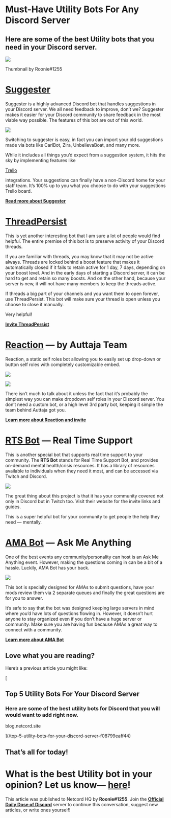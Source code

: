 Must-Have Utility Bots For Any Discord Server
=============================================

Here are some of the best Utility bots that you need in your Discord server.
----------------------------------------------------------------------------

![](https://miro.medium.com/max/1400/1*BU6GxyNeu6tTRthVJjIILA.png)

Thumbnail by Roonie#1255

[Suggester](https://suggester.js.org/#/)
========================================

Suggester is a highly advanced Discord bot that handles suggestions in your Discord server. We all need feedback to improve, don’t we? Suggester makes it easier for your Discord community to share feedback in the most viable way possible. The features of this bot are out of this world.

![](https://miro.medium.com/max/994/0*y4jiLjhj572N-uKo.png)

Switching to suggester is easy, in fact you can import your old suggestions made via bots like CarlBot, Zira, UnbelievaBoat, and many more.

While it includes all things you’d expect from a suggestion system, it hits the sky by implementing features like

[Trello](https://medium.com/u/fb5dd2d116a1?source=post_page-----23268be0211e--------------------------------)

integrations. Your suggestions can finally have a non-Discord home for your staff team. It’s 100% up to you what you choose to do with your suggestions Trello board.

[**Read more about Suggester**](https://suggester.js.org/#/topics/onboarding)

[ThreadPersist](https://discord.com/oauth2/authorize?client_id=905481888318255105&permissions=17179870336&scope=bot)
====================================================================================================================

This is yet another interesting bot that I am sure a lot of people would find helpful. The entire premise of this bot is to preserve activity of your Discord threads.

If you are familiar with threads, you may know that it may not be active always. Threads are locked behind a boost feature that makes it automatically closed if it fails to retain active for 1 day, 7 days, depending on your boost level. And in the early days of starting a Discord server, it can be hard to get and retain so many boosts. And on the other hand, because your server is new, it will not have many members to keep the threads active.

If threads a big part of your channels and you want them to open forever, use ThreadPersist. This bot will make sure your thread is open unless you choose to close it manually.

Very helpful!

[**Invite ThreadPersist**](https://discord.com/oauth2/authorize?client_id=905481888318255105&permissions=17179870336&scope=bot)

[Reaction](https://rr.auttaja.io/) — by Auttaja Team
====================================================

Reaction, a static self roles bot allowing you to easily set up drop-down or button self roles with completely customizable embed.

![](https://miro.medium.com/max/1172/0*Z5njmi5SErjkAhiW)

![](https://miro.medium.com/max/848/0*2BqVcnjMIC9ygJ-N)

There isn’t much to talk about it unless the fact that it’s probably the simplest way you can make dropdown self roles in your Discord server. You don’t need a custom bot, or a high level 3rd party bot, keeping it simple the team behind Auttaja got you.

[**Learn more about Reaction and invite**](https://rr.auttaja.io/)

[RTS Bot](http://rts.guardiansmh.org/bot) — Real Time Support
=============================================================

This is another special bot that supports real time support to your community. The **RTS Bot** stands for Real Time Support Bot, and provides on-demand mental health/crisis resources. It has a library of resources available to individuals when they need it most, and can be accessed via Twitch and Discord.

![](https://miro.medium.com/max/1400/1*hf0AfPWUud45z6h3t4ag7w.png)

The great thing about this project is that it has your community covered not only in Discord but in Twitch too. Visit their website for the invite links and guides.

This is a super helpful bot for your community to get people the help they need — mentally.

[AMA Bot](https://automoderator.app/ama/) — Ask Me Anything
===========================================================

One of the best events any community/personality can host is an Ask Me Anything event. However, making the questions coming in can be a bit of a hassle. Luckily, AMA Bot has your back.

![](https://miro.medium.com/max/1400/1*B3_Vz8iY7wX0EL4OUQeNnw.png)

This bot is specially designed for AMAs to submit questions, have your mods review them via 2 separate queues and finally the great questions are for you to answer.

It’s safe to say that the bot was designed keeping large servers in mind where you’d have lots of questions flowing in. However, it doesn’t hurt anyone to stay organized even if you don’t have a huge server or community. Make sure you are having fun because AMAs a great way to connect with a community.

[**Learn more about AMA Bot**](https://automoderator.app/ama/)

Love what you are reading?
--------------------------

Here’s a previous article you might like:

[

Top 5 Utility Bots For Your Discord Server
------------------------------------------

### Here are some of the best utility bots for Discord that you will would want to add right now.

blog.netcord.site



](/top-5-utility-bots-for-your-discord-server-f08799eaff44)

That’s all for today!
---------------------

What is the best Utility bot in your opinion? Let us know— [here](https://discord.gg/2uS39xhH)!
===============================================================================================

This article was published to Netcord HQ by **Roonie#1255**. Join the [**Official Daily Dose of Discord**](https://discord.gg/JjfYGRJ2NN) server to continue this conversation, suggest new articles, or write ones yourself!
